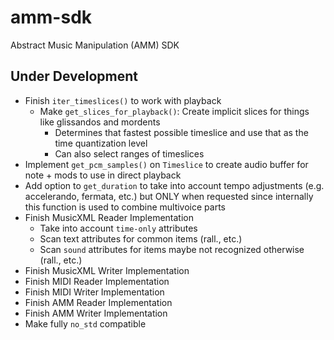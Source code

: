# amm-sdk

Abstract Music Manipulation (AMM) SDK

## Under Development

* Finish `iter_timeslices()` to work with playback
  * Make `get_slices_for_playback()`: Create implicit slices for things like glissandos and mordents
    * Determines that fastest possible timeslice and use that as the time quantization level
    * Can also select ranges of timeslices
* Implement `get_pcm_samples()` on `Timeslice` to create audio buffer for note + mods to use in direct playback
* Add option to `get_duration` to take into account tempo adjustments (e.g. accelerando, fermata, etc.) but ONLY when requested since internally this function is used to combine multivoice parts
* Finish MusicXML Reader Implementation
  * Take into account `time-only` attributes
  * Scan text attributes for common items (rall., etc.)
  * Scan `sound` attributes for items maybe not recognized otherwise (rall., etc.)
* Finish MusicXML Writer Implementation
* Finish MIDI Reader Implementation
* Finish MIDI Writer Implementation
* Finish AMM Reader Implementation
* Finish AMM Writer Implementation
* Make fully `no_std` compatible
